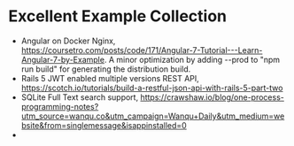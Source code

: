 # Excellent Example Collection
* Angular on Docker Nginx, https://coursetro.com/posts/code/171/Angular-7-Tutorial---Learn-Angular-7-by-Example. A minor optimization by adding --prod to "npm run build" for generating the distribution build.
* Rails 5 JWT enabled multiple versions REST API, https://scotch.io/tutorials/build-a-restful-json-api-with-rails-5-part-two
* SQLite Full Text search support, https://crawshaw.io/blog/one-process-programming-notes?utm_source=wanqu.co&utm_campaign=Wanqu+Daily&utm_medium=website&from=singlemessage&isappinstalled=0
* 
